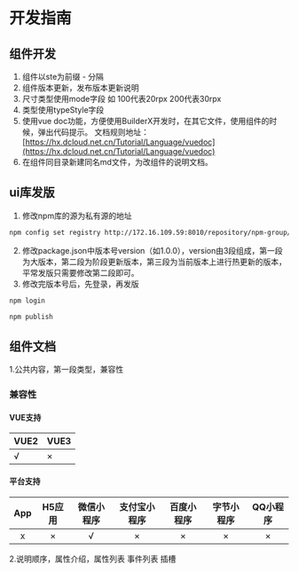 # 开发指南

## 组件开发
1. 组件以ste为前缀 - 分隔
2. 组件版本更新，发布版本更新说明
3. 尺寸类型使用mode字段 如 100代表20rpx 200代表30rpx
4. 类型使用typeStyle字段
5. 使用vue doc功能，方便使用BuilderX开发时，在其它文件，使用组件的时候，弹出代码提示。 
文档规则地址：[https://hx.dcloud.net.cn/Tutorial/Language/vuedoc](https://hx.dcloud.net.cn/Tutorial/Language/vuedoc)
6. 在组件同目录新建同名md文件，为改组件的说明文档。

## ui库发版
1. 修改npm库的源为私有源的地址
```bash
npm config set registry http://172.16.109.59:8010/repository/npm-group/
```
2. 修改package.json中版本号version（如1.0.0），version由3段组成，第一段为大版本，第二段为阶段更新版本，第三段为当前版本上进行热更新的版本，平常发版只需要修改第二段即可。
3. 修改完版本号后，先登录，再发版
```bash
npm login 
```
```bash
npm publish
```

## 组件文档
1.公共内容，第一段类型，兼容性
### 兼容性
#### VUE支持 
|VUE2	| VUE3	|
|---	|---	|
|√		| ×		|
#### 平台支持
|App|H5应用	|微信小程序	|支付宝小程序	|百度小程序	|字节小程序	|QQ小程序	|
|:-:|:-:	|:-:		|:-:		|:-:		|:-:		|:-:		|
|x	|×		|√			|×			|×			|×			|×			|

2.说明顺序，属性介绍，属性列表 事件列表 插槽